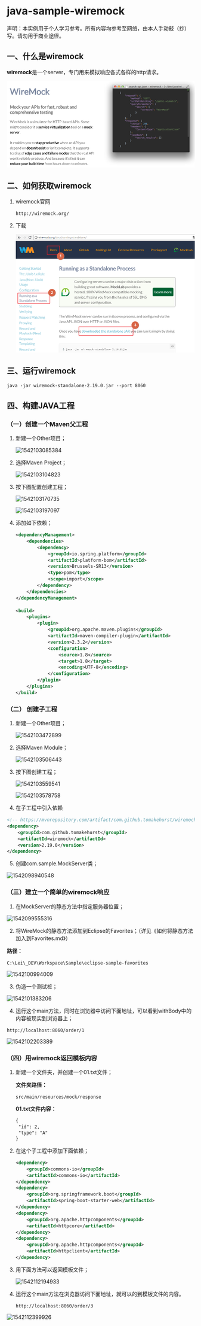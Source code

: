 # java-sample-wiremock

声明：本实例用于个人学习参考。所有内容均参考至网络，由本人手动敲（抄）写。请勿用于商业途径。

## 一、什么是wiremock

**wiremock**是一个server，专门用来模拟响应各式各样的http请求。

![1545121143644](assets/1545121143644.png)

## 二、如何获取wiremock

1. wiremock官网

   ```
   http://wiremock.org/
   ```

2. 下载

   ![1545121422170](assets/1545121422170.png)

## 三、运行wiremock

```
java -jar wiremock-standalone-2.19.0.jar --port 8060
```

## 四、构建JAVA工程

### （一）创建一个Maven父工程

1. 新建一个Other项目；

   ![1542103085384](C:\Users\llei\AppData\Roaming\Typora\typora-user-images\1542103085384.png)

2. 选择Maven Project；

   ![1542103104823](C:\Users\llei\AppData\Roaming\Typora\typora-user-images\1542103104823.png)

3. 按下图配置创建工程；

   ![1542103170735](C:\Users\llei\AppData\Roaming\Typora\typora-user-images\1542103170735.png)

   ![1542103197097](C:\Users\llei\AppData\Roaming\Typora\typora-user-images\1542103197097.png)

4. 添加如下依赖；

   ``` xml
   <dependencyManagement>
       <dependencies>
           <dependency>
               <groupId>io.spring.platform</groupId>
               <artifactId>platform-bom</artifactId>
               <version>Brussels-SR13</version>
               <type>pom</type>
               <scope>import</scope>
           </dependency>
       </dependencies>
   </dependencyManagement>
   
   <build>
       <plugins>
           <plugin>
               <groupId>org.apache.maven.plugins</groupId>
               <artifactId>maven-compiler-plugin</artifactId>
               <version>2.3.2</version>
               <configuration>
                   <source>1.8</source>
                   <target>1.8</target>
                   <encoding>UTF-8</encoding>
               </configuration>
           </plugin>
       </plugins>
   </build>
   ```

### （二） 创建子工程

1. 新建一个Other项目；

   ![1542103472899](C:\Users\llei\AppData\Roaming\Typora\typora-user-images\1542103472899.png)

2. 选择Maven Module；

   ![1542103506443](C:\Users\llei\AppData\Roaming\Typora\typora-user-images\1542103506443.png)

3. 按下图创建工程；

   ![1542103559541](C:\Users\llei\AppData\Roaming\Typora\typora-user-images\1542103559541.png)

   ![1542103578758](C:\Users\llei\AppData\Roaming\Typora\typora-user-images\1542103578758.png)

4. 在子工程中引入依赖

```xml
<!-- https://mvnrepository.com/artifact/com.github.tomakehurst/wiremock -->
<dependency>
    <groupId>com.github.tomakehurst</groupId>
    <artifactId>wiremock</artifactId>
    <version>2.19.0</version>
</dependency>
```

5. 创建com.sample.MockServer类；

![1542098940548](C:\Users\llei\AppData\Roaming\Typora\typora-user-images\1542098598482.png)

### （三）建立一个简单的wiremock响应

1. 在MockServer的静态方法中指定服务器位置；

![1542099555316](C:\Users\llei\AppData\Roaming\Typora\typora-user-images\1542099555316.png)

2. 将WireMock的静态方法添加到Eclipse的Favorites；（详见《如何将静态方法加入到Favorites.md》）

**路径：**

```
C:\Lei\_DEV\Workspace\Sample\eclipse-sample-favorites
```

![1542100994009](C:\Users\llei\AppData\Roaming\Typora\typora-user-images\1542100994009.png)

3. 伪造一个测试桩；

![1542101383206](C:\Users\llei\AppData\Roaming\Typora\typora-user-images\1542101383206.png)

4. 运行这个main方法，同时在浏览器中访问下面地址，可以看到withBody中的内容被现实到浏览器上；

```http
http://localhost:8060/order/1
```

![1542102203389](C:\Users\llei\AppData\Roaming\Typora\typora-user-images\1542102203389.png)

### （四）用wiremock返回模板内容

1. 新建一个文件夹，并创建一个01.txt文件；

   **文件夹路径：**

   ```
   src/main/resources/mock/response
   ```

   **01.txt文件内容：**

   ```
   {
   	"id": 2,
   	"type": "A"
   }
   ```

2. 在这个子工程中添加下面依赖；

   ```xml
   <dependency>
       <groupId>commons-io</groupId>
       <artifactId>commons-io</artifactId>
   </dependency>
   <dependency>
       <groupId>org.springframework.boot</groupId>
       <artifactId>spring-boot-starter-web</artifactId>
   </dependency>
   <dependency>
       <groupId>org.apache.httpcomponents</groupId>
       <artifactId>httpcore</artifactId>
   </dependency>
   <dependency>
       <groupId>org.apache.httpcomponents</groupId>
       <artifactId>httpclient</artifactId>
   </dependency>
   ```

3. 用下面方法可以返回模板文件；

   ![1542112194933](C:\Users\llei\AppData\Roaming\Typora\typora-user-images\1542112194933.png)

4. 运行这个main方法在浏览器访问下面地址，就可以的到模板文件的内容。

   ```http
   http://localhost:8060/order/3
   ```

![1542112399926](C:\Users\llei\AppData\Roaming\Typora\typora-user-images\1542112399926.png)

